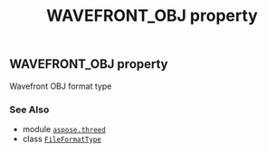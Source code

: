 ﻿---
title: WAVEFRONT_OBJ property
second_title: Aspose.3D for Python via .NET API References
description: 
type: docs
weight: 250
url: /python-net/aspose.threed/fileformattype/wavefront_obj/
is_root: false
---

## WAVEFRONT_OBJ property


Wavefront OBJ format type

### See Also
* module [`aspose.threed`](../../)
* class [`FileFormatType`](/3d/python-net/aspose.threed/fileformattype)
